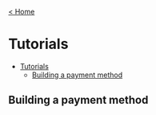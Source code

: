 [&lt; Home](./README.md)

# Tutorials

- [Tutorials](#tutorials)
  - [Building a payment method](#building-a-payment-method)

## Building a payment method
